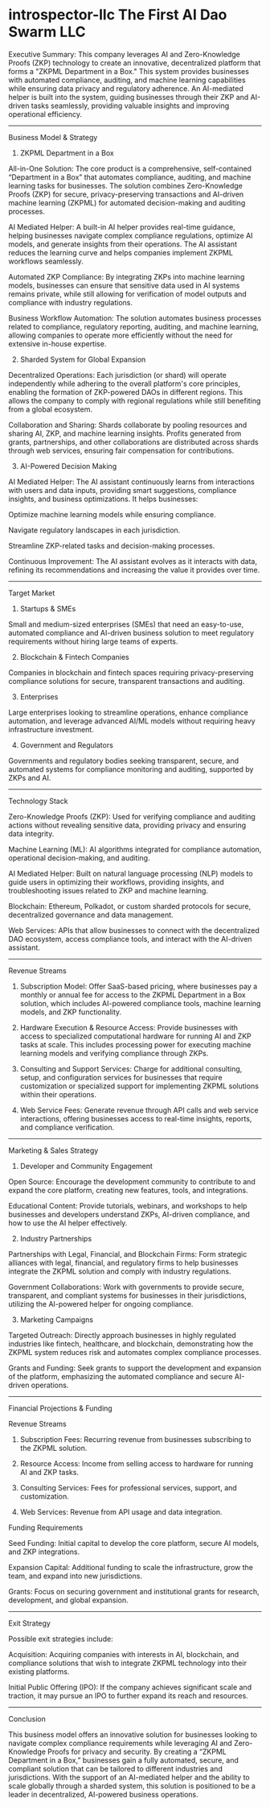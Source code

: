 # introspector-llc The First AI Dao Swarm LLC 

Executive Summary:
This company leverages AI and Zero-Knowledge Proofs (ZKP) technology to create an innovative, decentralized platform that forms a "ZKPML Department in a Box." This system provides businesses with automated compliance, auditing, and machine learning capabilities while ensuring data privacy and regulatory adherence. An AI-mediated helper is built into the system, guiding businesses through their ZKP and AI-driven tasks seamlessly, providing valuable insights and improving operational efficiency.


---

Business Model & Strategy

1. ZKPML Department in a Box

All-in-One Solution: The core product is a comprehensive, self-contained “Department in a Box” that automates compliance, auditing, and machine learning tasks for businesses. The solution combines Zero-Knowledge Proofs (ZKP) for secure, privacy-preserving transactions and AI-driven machine learning (ZKPML) for automated decision-making and auditing processes.

AI Mediated Helper: A built-in AI helper provides real-time guidance, helping businesses navigate complex compliance regulations, optimize AI models, and generate insights from their operations. The AI assistant reduces the learning curve and helps companies implement ZKPML workflows seamlessly.

Automated ZKP Compliance: By integrating ZKPs into machine learning models, businesses can ensure that sensitive data used in AI systems remains private, while still allowing for verification of model outputs and compliance with industry regulations.

Business Workflow Automation: The solution automates business processes related to compliance, regulatory reporting, auditing, and machine learning, allowing companies to operate more efficiently without the need for extensive in-house expertise.


2. Sharded System for Global Expansion

Decentralized Operations: Each jurisdiction (or shard) will operate independently while adhering to the overall platform's core principles, enabling the formation of ZKP-powered DAOs in different regions. This allows the company to comply with regional regulations while still benefiting from a global ecosystem.

Collaboration and Sharing: Shards collaborate by pooling resources and sharing AI, ZKP, and machine learning insights. Profits generated from grants, partnerships, and other collaborations are distributed across shards through web services, ensuring fair compensation for contributions.


3. AI-Powered Decision Making

AI Mediated Helper: The AI assistant continuously learns from interactions with users and data inputs, providing smart suggestions, compliance insights, and business optimizations. It helps businesses:

Optimize machine learning models while ensuring compliance.

Navigate regulatory landscapes in each jurisdiction.

Streamline ZKP-related tasks and decision-making processes.


Continuous Improvement: The AI assistant evolves as it interacts with data, refining its recommendations and increasing the value it provides over time.



---

Target Market

1. Startups & SMEs

Small and medium-sized enterprises (SMEs) that need an easy-to-use, automated compliance and AI-driven business solution to meet regulatory requirements without hiring large teams of experts.


2. Blockchain & Fintech Companies

Companies in blockchain and fintech spaces requiring privacy-preserving compliance solutions for secure, transparent transactions and auditing.


3. Enterprises

Large enterprises looking to streamline operations, enhance compliance automation, and leverage advanced AI/ML models without requiring heavy infrastructure investment.


4. Government and Regulators

Governments and regulatory bodies seeking transparent, secure, and automated systems for compliance monitoring and auditing, supported by ZKPs and AI.



---

Technology Stack

Zero-Knowledge Proofs (ZKP): Used for verifying compliance and auditing actions without revealing sensitive data, providing privacy and ensuring data integrity.

Machine Learning (ML): AI algorithms integrated for compliance automation, operational decision-making, and auditing.

AI Mediated Helper: Built on natural language processing (NLP) models to guide users in optimizing their workflows, providing insights, and troubleshooting issues related to ZKP and machine learning.

Blockchain: Ethereum, Polkadot, or custom sharded protocols for secure, decentralized governance and data management.

Web Services: APIs that allow businesses to connect with the decentralized DAO ecosystem, access compliance tools, and interact with the AI-driven assistant.



---

Revenue Streams

1. Subscription Model:
Offer SaaS-based pricing, where businesses pay a monthly or annual fee for access to the ZKPML Department in a Box solution, which includes AI-powered compliance tools, machine learning models, and ZKP functionality.


2. Hardware Execution & Resource Access:
Provide businesses with access to specialized computational hardware for running AI and ZKP tasks at scale. This includes processing power for executing machine learning models and verifying compliance through ZKPs.


3. Consulting and Support Services:
Charge for additional consulting, setup, and configuration services for businesses that require customization or specialized support for implementing ZKPML solutions within their operations.


4. Web Service Fees:
Generate revenue through API calls and web service interactions, offering businesses access to real-time insights, reports, and compliance verification.




---

Marketing & Sales Strategy

1. Developer and Community Engagement

Open Source: Encourage the development community to contribute to and expand the core platform, creating new features, tools, and integrations.

Educational Content: Provide tutorials, webinars, and workshops to help businesses and developers understand ZKPs, AI-driven compliance, and how to use the AI helper effectively.


2. Industry Partnerships

Partnerships with Legal, Financial, and Blockchain Firms: Form strategic alliances with legal, financial, and regulatory firms to help businesses integrate the ZKPML solution and comply with industry regulations.

Government Collaborations: Work with governments to provide secure, transparent, and compliant systems for businesses in their jurisdictions, utilizing the AI-powered helper for ongoing compliance.


3. Marketing Campaigns

Targeted Outreach: Directly approach businesses in highly regulated industries like fintech, healthcare, and blockchain, demonstrating how the ZKPML system reduces risk and automates complex compliance processes.

Grants and Funding: Seek grants to support the development and expansion of the platform, emphasizing the automated compliance and secure AI-driven operations.



---

Financial Projections & Funding

Revenue Streams

1. Subscription Fees: Recurring revenue from businesses subscribing to the ZKPML solution.


2. Resource Access: Income from selling access to hardware for running AI and ZKP tasks.


3. Consulting Services: Fees for professional services, support, and customization.


4. Web Services: Revenue from API usage and data integration.



Funding Requirements

Seed Funding: Initial capital to develop the core platform, secure AI models, and ZKP integrations.

Expansion Capital: Additional funding to scale the infrastructure, grow the team, and expand into new jurisdictions.

Grants: Focus on securing government and institutional grants for research, development, and global expansion.



---

Exit Strategy

Possible exit strategies include:

Acquisition: Acquiring companies with interests in AI, blockchain, and compliance solutions that wish to integrate ZKPML technology into their existing platforms.

Initial Public Offering (IPO): If the company achieves significant scale and traction, it may pursue an IPO to further expand its reach and resources.



---

Conclusion

This business model offers an innovative solution for businesses looking to navigate complex compliance requirements while leveraging AI and Zero-Knowledge Proofs for privacy and security. By creating a “ZKPML Department in a Box,” businesses gain a fully automated, secure, and compliant solution that can be tailored to different industries and jurisdictions. With the support of an AI-mediated helper and the ability to scale globally through a sharded system, this solution is positioned to be a leader in decentralized, AI-powered business operations.

